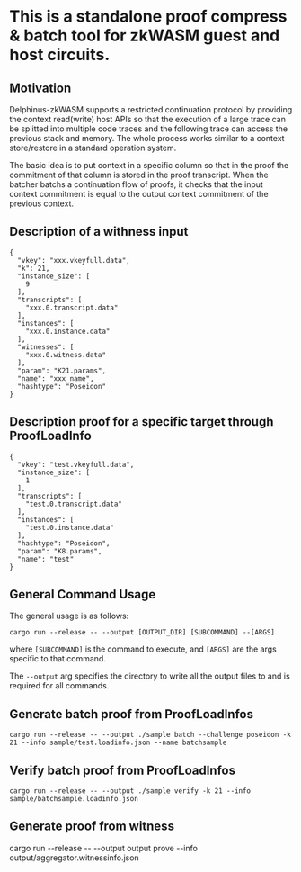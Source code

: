 # This is a standalone proof compress & batch tool for zkWASM guest and host circuits.

## Motivation

Delphinus-zkWASM supports a restricted continuation protocol by providing the context read(write) host APIs so that the execution of a large trace can be splitted into multiple code traces and the following trace can access the previous stack and memory. The whole process works similar to a context store/restore in a standard operation system.

The basic idea is to put context in a specific column so that in the proof the commitment of that column is stored in the proof transcript. When the batcher batchs a continuation flow of proofs, it checks that the input context commitment is equal to the output context commitment of the previous context.

## Description of a withness input
```
{
  "vkey": "xxx.vkeyfull.data",
  "k": 21,
  "instance_size": [
    9
  ],
  "transcripts": [
    "xxx.0.transcript.data"
  ],
  "instances": [
    "xxx.0.instance.data"
  ],
  "witnesses": [
    "xxx.0.witness.data"
  ],
  "param": "K21.params",
  "name": "xxx_name",
  "hashtype": "Poseidon"
}
```


## Description proof for a specific target through ProofLoadInfo

```
{
  "vkey": "test.vkeyfull.data",
  "instance_size": [
    1
  ],
  "transcripts": [
    "test.0.transcript.data"
  ],
  "instances": [
    "test.0.instance.data"
  ],
  "hashtype": "Poseidon",
  "param": "K8.params",
  "name": "test"
}

```

## General Command Usage

The general usage is as follows:

```
cargo run --release -- --output [OUTPUT_DIR] [SUBCOMMAND] --[ARGS]
```

where `[SUBCOMMAND]` is the command to execute, and `[ARGS]` are the args specific to that command.

The `--output` arg specifies the directory to write all the output files to and is required for all commands.

## Generate batch proof from ProofLoadInfos

```
cargo run --release -- --output ./sample batch --challenge poseidon -k 21 --info sample/test.loadinfo.json --name batchsample
```

## Verify batch proof from ProofLoadInfos

```
cargo run --release -- --output ./sample verify -k 21 --info sample/batchsample.loadinfo.json
```

## Generate proof from witness
cargo run --release -- --output output prove --info output/aggregator.witnessinfo.json
